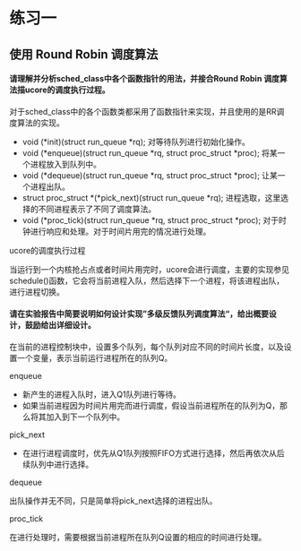 # 练习一
## 使用 Round Robin 调度算法

#### 请理解并分析sched_class中各个函数指针的用法，并接合Round Robin 调度算法描ucore的调度执行过程。

对于sched_class中的各个函数类都采用了函数指针来实现，并且使用的是RR调度算法的实现。
- void (*init)(struct run_queue *rq); 对等待队列进行初始化操作。
- void (*enqueue)(struct run_queue *rq, struct proc_struct *proc); 将某一个进程放入到队列中。
- void (*dequeue)(struct run_queue *rq, struct proc_struct *proc); 让某一个进程出队。
- struct proc_struct *(*pick_next)(struct run_queue *rq); 进程选取，这里选择的不同进程表示了不同了调度算法。
- void (*proc_tick)(struct run_queue *rq, struct proc_struct *proc); 对于时钟进行响应和处理。对于时间片用完的情况进行处理。

ucore的调度执行过程

当运行到一个内核抢占点或者时间片用完时，ucore会进行调度，主要的实现参见schedule()函数，它会将当前进程入队，然后选择下一个进程，将该进程出队，进行进程切换。

#### 请在实验报告中简要说明如何设计实现”多级反馈队列调度算法“，给出概要设计，鼓励给出详细设计。

在当前的进程控制块中，设置多个队列，每个队列对应不同的时间片长度，以及设置一个变量，表示当前运行进程所在的队列Q。

enqueue

- 新产生的进程入队时，进入Q1队列进行等待。
- 如果当前进程因为时间片用完而进行调度，假设当前进程所在的队列为Q，那么将其加入到下一个队列中。

pick_next

- 在进行进程调度时，优先从Q1队列按照FIFO方式进行选择，然后再依次从后续队列中进行选择。

dequeue

出队操作并无不同，只是简单将pick_next选择的进程出队。

proc_tick

在进行处理时，需要根据当前进程所在队列Q设置的相应的时间进行处理。

